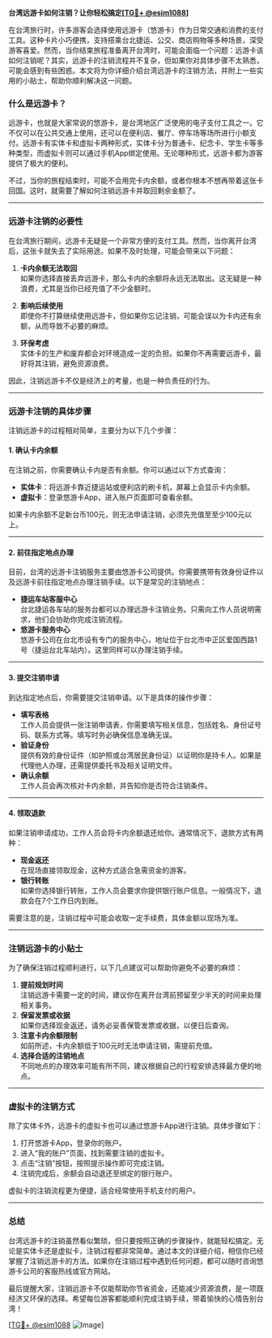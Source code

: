 **台湾远游卡如何注销？让你轻松搞定[[TG💪+ @esim1088](https://t.me/s/esim1088)]**

在台湾旅行时，许多游客会选择使用远游卡（悠游卡）作为日常交通和消费的支付工具。这种卡片小巧便携，支持搭乘台北捷运、公交、商店购物等多种场景，深受游客喜爱。然而，当你结束旅程准备离开台湾时，可能会面临一个问题：远游卡该如何注销呢？其实，远游卡的注销流程并不复杂，但如果你对具体步骤不太熟悉，可能会感到有些困惑。本文将为你详细介绍台湾远游卡的注销方法，并附上一些实用的小贴士，帮助你顺利解决这一问题。

### **什么是远游卡？**

远游卡，也就是大家常说的悠游卡，是台湾地区广泛使用的电子支付工具之一。它不仅可以在公共交通上使用，还可以在便利店、餐厅、停车场等场所进行小额支付。远游卡有实体卡和虚拟卡两种形式，实体卡分为普通卡、纪念卡、学生卡等多种类型，而虚拟卡则可以通过手机App绑定使用。无论哪种形式，远游卡都为游客提供了极大的便利。

不过，当你的旅程结束时，可能不会用完卡内余额，或者你根本不想再带着这张卡回国。这时，就需要了解如何注销远游卡并取回剩余金额了。

---

### **远游卡注销的必要性**

在台湾旅行期间，远游卡无疑是一个非常方便的支付工具。然而，当你离开台湾后，这张卡就失去了实际用途。如果不及时处理，可能会带来以下问题：

1. **卡内余额无法取回**  
   如果你选择直接丢弃远游卡，那么卡内的余额将永远无法取出。这无疑是一种浪费，尤其是当你已经充值了不少金额时。

2. **影响后续使用**  
   即使你不打算继续使用远游卡，但如果你忘记注销，可能会误以为卡内还有余额，从而导致不必要的麻烦。

3. **环保考虑**  
   实体卡的生产和废弃都会对环境造成一定的负担。如果你不再需要远游卡，最好将其注销，避免资源浪费。

因此，注销远游卡不仅是经济上的考量，也是一种负责任的行为。

---

### **远游卡注销的具体步骤**

注销远游卡的过程相对简单，主要分为以下几个步骤：

#### **1. 确认卡内余额**
在注销之前，你需要确认卡内是否有余额。你可以通过以下方式查询：
- **实体卡**：将远游卡靠近捷运站或便利店的刷卡机，屏幕上会显示卡内余额。
- **虚拟卡**：登录悠游卡App，进入账户页面即可查看余额。

如果卡内余额不足新台币100元，则无法申请注销，必须先充值至至少100元以上。

---

#### **2. 前往指定地点办理**
目前，台湾的远游卡注销服务主要由悠游卡公司提供。你需要携带有效身份证件以及远游卡前往指定地点办理注销手续。以下是常见的注销地点：
- **捷运车站客服中心**  
  台北捷运各车站的服务台都可以办理远游卡注销业务。只需向工作人员说明需求，他们会协助你完成注销流程。
- **悠游卡服务中心**  
  悠游卡公司在台北市设有专门的服务中心，地址位于台北市中正区爱国西路1号（捷运台北车站内）。这里同样可以办理注销手续。

---

#### **3. 提交注销申请**
到达指定地点后，你需要提交注销申请。以下是具体的操作步骤：
- **填写表格**  
  工作人员会提供一张注销申请表，你需要填写相关信息，包括姓名、身份证号码、联系方式等。填写时务必确保信息准确无误。
- **验证身份**  
  提供有效的身份证件（如护照或台湾居民身份证）以证明你是持卡人。如果是代理他人办理，还需提供委托书及相关证明文件。
- **确认余额**  
  工作人员会再次核对卡内余额，并告知你是否符合注销条件。

---

#### **4. 领取退款**
如果注销申请成功，工作人员会将卡内余额退还给你。通常情况下，退款方式有两种：
- **现金返还**  
  在现场直接领取现金，这种方式适合急需资金的游客。
- **银行转账**  
  如果你选择银行转账，工作人员会要求你提供银行账户信息。一般情况下，退款会在7个工作日内到账。

需要注意的是，注销过程中可能会收取一定手续费，具体金额以现场为准。

---

### **注销远游卡的小贴士**

为了确保注销过程顺利进行，以下几点建议可以帮助你避免不必要的麻烦：
1. **提前规划时间**  
   注销远游卡需要一定的时间，建议你在离开台湾前预留至少半天的时间来处理相关事务。
2. **保留发票或收据**  
   如果你选择现金返还，请务必妥善保管发票或收据，以便日后查询。
3. **注意卡内余额限制**  
   如前所述，卡内余额低于100元时无法申请注销，需提前充值。
4. **选择合适的注销地点**  
   不同地点的办理效率可能有所不同，建议根据自己的行程安排选择最方便的地点。

---

### **虚拟卡的注销方式**

除了实体卡外，远游卡的虚拟卡也可以通过悠游卡App进行注销。具体步骤如下：
1. 打开悠游卡App，登录你的账户。
2. 进入“我的账户”页面，找到需要注销的虚拟卡。
3. 点击“注销”按钮，按照提示操作即可完成注销。
4. 注销完成后，余额会自动退还至绑定的银行账户。

虚拟卡的注销流程更为便捷，适合经常使用手机支付的用户。

---

### **总结**

台湾远游卡的注销虽然看似繁琐，但只要按照正确的步骤操作，就能轻松搞定。无论是实体卡还是虚拟卡，注销过程都非常简单。通过本文的详细介绍，相信你已经掌握了注销远游卡的方法。如果你在注销过程中遇到任何问题，都可以随时咨询悠游卡公司的客服热线或官方网站。

最后提醒大家，注销远游卡不仅能帮助你节省资金，还能减少资源浪费，是一项既经济又环保的选择。希望每位游客都能顺利完成注销手续，带着愉快的心情告别台湾！

[[TG💪+ @esim1088](https://t.me/s/esim1088) ![Image](https://i.postimg.cc/4NQfJmqS/Snipaste-2025-05-13-00-14-12.png)]